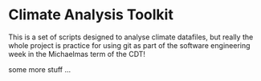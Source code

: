 # Climate Analysis Toolkit

This is a set of scripts designed to analyse climate datafiles, but really the whole project is practice for using git as part of the software engineering week in the Michaelmas term of the CDT!

some more stuff ...

